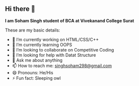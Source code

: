 ## Hi there 👋

**I am Soham Singh student of BCA at Vivekanand College Surat**

These are my basic details:

- 🔭 I’m currently working on HTML/CSS/C++
- 🌱 I’m currently learning OOPS
- 👯 I’m looking to collaborate on Competitive Coding
- 🤔 I’m looking for help with Datat Structure
- 💬 Ask me about anything
- 📫 How to reach me: singhsoham298@gmail.com
- 😄 Pronouns: He/His
- ⚡ Fun fact: Sleeping owl

